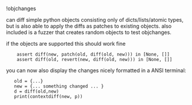 !objchanges

can diff simple python objects consisting only of dicts/lists/atomic types, but
is also able to apply the diffs as patches to existing objects. also included
is a fuzzer that creates random objects to test objchanges.

if the objects are supported this should work fine
```
    assert diff(new, patch(old, diff(old, new))) in [None, []]
    assert diff(old, revert(new, diff(old, new))) in [None, []]
```

you can now also display the changes nicely formatted in a ANSI terminal:

```
   old = {...}
   new = {... something changed ... }
   d = diff(old,new)
   print(contextdiff(new, p))
```
